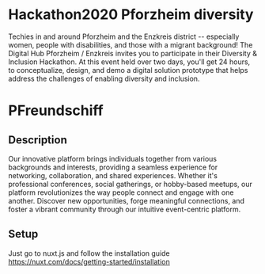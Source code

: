 # Hackathon2020 Pforzheim diversity
Techies in and around Pforzheim and the Enzkreis district -- especially women, people with disabilities, and those with a migrant background! The Digital Hub Pforzheim / Enzkreis invites you to participate in their Diversity & Inclusion Hackathon. At this event held over two days, you'll get 24 hours, to conceptualize, design, and demo a digital solution prototype that helps address the challenges of enabling diversity and inclusion.

# PFreundschiff
## Description
Our innovative platform brings individuals together from various backgrounds and interests, providing a seamless experience for networking, collaboration, and shared experiences. Whether it's professional conferences, social gatherings, or hobby-based meetups, our platform revolutionizes the way people connect and engage with one another. Discover new opportunities, forge meaningful connections, and foster a vibrant community through our intuitive event-centric platform.

## Setup
Just go to nuxt.js and follow the installation guide
https://nuxt.com/docs/getting-started/installation
